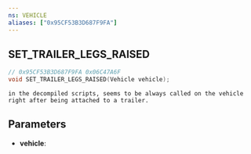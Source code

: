 ```yaml
---
ns: VEHICLE
aliases: ["0x95CF53B3D687F9FA"]
---
```

## SET_TRAILER_LEGS_RAISED

```c
// 0x95CF53B3D687F9FA 0x06C47A6F
void SET_TRAILER_LEGS_RAISED(Vehicle vehicle);
```

```
in the decompiled scripts, seems to be always called on the vehicle right after being attached to a trailer.
```

## Parameters
* **vehicle**: 

